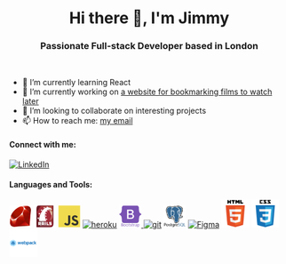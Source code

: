 <h1 align="center">
    Hi there 👋, I'm Jimmy
</h1>

<h3 align="center">
    Passionate Full-stack Developer based in London
</h3>
<br>

- 🌱 I’m currently learning React
- 🔭 I’m currently working on [a website for bookmarking films to watch later](https://github.com/jimmehyuen/rails-watch-list)
- 👯 I’m looking to collaborate on interesting projects
- 📫 How to reach me: [my email](jimmehyuen@gmail.com)

#### Connect with me:

<a href="https://www.linkedin.com/in/jimmy-yuen/"><img src="https://raw.githubusercontent.com/rahuldkjain/github-profile-readme-generator/master/src/images/icons/Social/linked-in-alt.svg" alt="LinkedIn" style="width:40px"></a>


#### Languages and Tools:

<p float="left">
  <p float="left">
    <a href="https://www.ruby-lang.org/en/"><img src="https://raw.githubusercontent.com/devicons/devicon/master/icons/ruby/ruby-original.svg" alt="ruby" style="width:40px"></a>
    <a href="https://rubyonrails.org/"><img src="https://raw.githubusercontent.com/devicons/devicon/master/icons/rails/rails-original-wordmark.svg" alt="rubyonrails" style="width:40px"></a>
    <a href="https://developer.mozilla.org/en-US/docs/Web/JavaScript"><img src="https://raw.githubusercontent.com/devicons/devicon/master/icons/javascript/javascript-original.svg" alt="javascript" style="width:40px"></a>
    <a href="https://heroku.com/"><img src="https://camo.githubusercontent.com/df12cb598044a3f38efc1f45e3580558c324cf8789b79487125044eeebcc4dee/68747470733a2f2f7777772e766563746f726c6f676f2e7a6f6e652f6c6f676f732f6865726f6b752f6865726f6b752d69636f6e2e737667" alt="heroku" style="width:40px"></a>
    <a href="https://getbootstrap.com/"><img src="https://raw.githubusercontent.com/devicons/devicon/master/icons/bootstrap/bootstrap-plain-wordmark.svg" alt="Bootstrap" style="width:40px"/>
    <a href="https://git-scm.com/"><img src="https://camo.githubusercontent.com/fbfcb9e3dc648adc93bef37c718db16c52f617ad055a26de6dc3c21865c3321d/68747470733a2f2f7777772e766563746f726c6f676f2e7a6f6e652f6c6f676f732f6769742d73636d2f6769742d73636d2d69636f6e2e737667" alt="git" style="width:40px"></a>
    <a href="https://www.postgresql.org/"><img src="https://raw.githubusercontent.com/devicons/devicon/master/icons/postgresql/postgresql-original-wordmark.svg" alt="sql" style="width:40px"></a>
    <a href="https://www.figma.com/"><img src="https://camo.githubusercontent.com/ed93c2b000a76ceaad1503e7eb9356591b885227e82a36a005b9d3498b303ba5/68747470733a2f2f7777772e766563746f726c6f676f2e7a6f6e652f6c6f676f732f6669676d612f6669676d612d69636f6e2e737667" alt="Figma" style="width:40px"></a>
    <a href="https://www.w3.org/html/"><img src="https://raw.githubusercontent.com/devicons/devicon/master/icons/html5/html5-original-wordmark.svg" alt="html" style="width:50px"></a>
    <a href="https://www.w3schools.com/css/"><img src="https://raw.githubusercontent.com/devicons/devicon/master/icons/css3/css3-original-wordmark.svg" alt="CSS" style="width:50px"></a>
    <a href="https://webpack.js.org/"><img src="https://raw.githubusercontent.com/devicons/devicon/d00d0969292a6569d45b06d3f350f463a0107b0d/icons/webpack/webpack-original-wordmark.svg" alt="webpack" style="width:50px"></a>
</p>

